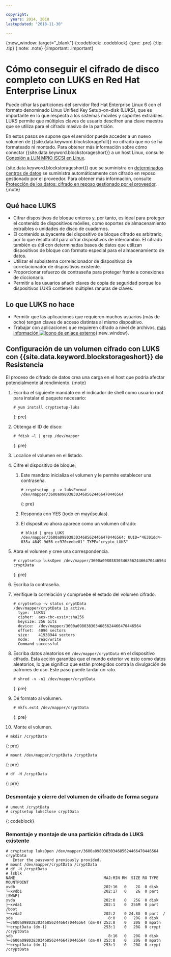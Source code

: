 ```yaml
---

copyright:
  years: 2014, 2018
lastupdated: "2018-11-30"

---
```

{:new_window: target="_blank"}
{:codeblock: .codeblock}
{:pre: .pre}
{:tip: .tip}
{:note: .note}
{:important: .important}

# Cómo conseguir el cifrado de disco completo con LUKS en Red Hat Enterprise Linux

Puede cifrar las particiones del servidor Red Hat Enterprise Linux 6 con el formato denominado Linux Unified Key Setup-on-disk (LUKS), que es importante en lo que respecta a los sistemas móviles y soportes extraíbles. LUKS permite que múltiples claves de usuario descifren una clave maestra que se utiliza para el cifrado masivo de la partición.

En estos pasos se supone que el servidor puede acceder a un nuevo volumen de {{site.data.keyword.blockstoragefull}} no cifrado que no se ha formateado ni montado. Para obtener más información sobre cómo conectar {{site.data.keyword.blockstorageshort}} a un host Linux, consulte [Conexión a LUN MPIO iSCSI en Linux](accessing_block_storage_linux.html).

{site.data.keyword.blockstorageshort}} que se suministra en [determinados centros de datos](new-ibm-block-and-file-storage-location-and-features.html) se suministra automáticamente con cifrado en reposo gestionado por el proveedor. Para obtener más información, consulte [Protección de los datos: cifrado en reposo gestionado por el proveedor](block-file-storage-encryption-rest.html).
{:note}

## Qué hace LUKS

- Cifrar dispositivos de bloque enteros y, por tanto, es ideal para proteger el contenido de dispositivos móviles, como soportes de almacenamiento extraíbles o unidades de disco de cuadernos.
- El contenido subyacente del dispositivo de bloque cifrado es arbitrario, por lo que resulta útil para cifrar dispositivos de intercambio. El cifrado también es útil con determinadas bases de datos que utilizan dispositivos de bloque con formato especial para el almacenamiento de datos.
- Utilizar el subsistema correlacionador de dispositivos de correlacionador de dispositivos existente.
- Proporcionar refuerzo de contraseña para proteger frente a conexiones de diccionario.
- Permitir a los usuarios añadir claves de copia de seguridad porque los dispositivos LUKS contienen múltiples ranuras de claves.


## Lo que LUKS no hace

- Permitir que las aplicaciones que requieren muchos usuarios (más de ocho) tengan claves de acceso distintas al mismo dispositivo.
- Trabajar con aplicaciones que requieren cifrado a nivel de archivos, [más información ![Icono de enlace externo](../../icons/launch-glyph.svg "Icono de enlace externo")](https://access.redhat.com/documentation/en-US/Red_Hat_Enterprise_Linux/7/html/Security_Guide/sec-Encryption.html){:new_window}.

## Configuración de un volumen cifrado con LUKS con {{site.data.keyword.blockstorageshort}} de Resistencia

El proceso de cifrado de datos crea una carga en el host que podría afectar potencialmente al rendimiento.
{:note}

1. Escriba el siguiente mandato en el indicador de shell como usuario root para instalar el paquete necesario:   <br/>
   ```
   # yum install cryptsetup-luks
   ```
   {: pre}
2. Obtenga el ID de disco:<br/>
   ```
   # fdisk –l | grep /dev/mapper
   ```
   {: pre}
3. Localice el volumen en el listado.
4. Cifre el dispositivo de bloque;

   1. Este mandato inicializa el volumen y le permite establecer una contraseña. <br/>

      ```
      # cryptsetup -y -v luksFormat /dev/mapper/3600a0980383034685624466470446564
      ```
      {: pre}

   2. Responda con YES (todo en mayúsculas).

   3. El dispositivo ahora aparece como un volumen cifrado:

      ```
      # blkid | grep LUKS
      /dev/mapper/3600a0980383034685624466470446564: UUID="46301dd4-035a-4649-9d56-ec970ceebe01" TYPE="crypto_LUKS"
      ```

5. Abra el volumen y cree una correspondencia.<br/>
   ```
   # cryptsetup luksOpen /dev/mapper/3600a0980383034685624466470446564 cryptData
   ```
   {: pre}
6. Escriba la contraseña.
7. Verifique la correlación y compruebe el estado del volumen cifrado.   <br/>
   ```
   # cryptsetup -v status cryptData
   /dev/mapper/cryptData is active.
     type:  LUKS1
     cipher:  aes-cbc-essiv:sha256
     keysize: 256 bits
     device:  /dev/mapper/3600a0980383034685624466470446564
     offset:  4096 sectors
     size:    41938944 sectors
     mode:    read/write
     Command successful
   ```
8. Escriba datos aleatorios en `/dev/mapper/cryptData` en el dispositivo cifrado. Esta acción garantiza que el mundo exterior ve esto como datos aleatorios, lo que significa que están protegidos contra la divulgación de patrones de uso. Este paso puede tardar un rato.<br/>
    ```
    # shred -v -n1 /dev/mapper/cryptData
    ```
    {: pre}
9. Dé formato al volumen.<br/>
   ```
   # mkfs.ext4 /dev/mapper/cryptData
   ```
   {: pre}
10. Monte el volumen.<br/>
   ```
   # mkdir /cryptData
   ```
   {: pre}
   ```
   # mount /dev/mapper/cryptData /cryptData
   ```
   {: pre}
   ```
   # df -H /cryptData
   ```
   {: pre}

### Desmontaje y cierre del volumen de cifrado de forma segura
   ```
   # umount /cryptData
   # cryptsetup luksClose cryptData
   ```
   {: codeblock}

### Remontaje y montaje de una partición cifrada de LUKS existente
   ```
   # cryptsetup luksOpen /dev/mapper/3600a0980383034685624466470446564 cryptData
      Enter the password previously provided.
   # mount /dev/mapper/cryptData /cryptData
   # df -H /cryptData
   # lsblk
   NAME                                       MAJ:MIN RM  SIZE RO TYPE  MOUNTPOINT
   xvdb                                       202:16   0    2G  0 disk
   └─xvdb1                                    202:17   0    2G  0 part  [SWAP]
   xvda                                       202:0    0   25G  0 disk
   ├─xvda1                                    202:1    0  256M  0 part  /boot
   └─xvda2                                    202:2    0 24.8G  0 part  /
   sda                                          8:0    0   20G  0 disk
   └─3600a0980383034685624466470446564 (dm-0) 253:0    0   20G  0 mpath
   └─cryptData (dm-1)                         253:1    0   20G  0 crypt /cryptData
   sdb                                          8:16   0   20G  0 disk
   └─3600a0980383034685624466470446564 (dm-0) 253:0    0   20G  0 mpath
   └─cryptData (dm-1)                         253:1    0   20G  0 crypt /cryptData
   ```
